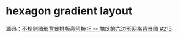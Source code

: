 # hexagon gradient layout

源码：[不规则图形背景排版高阶技巧 -- 酷炫的六边形网格背景图 #215](https://github.com/chokcoco/iCSS/issues/215)
